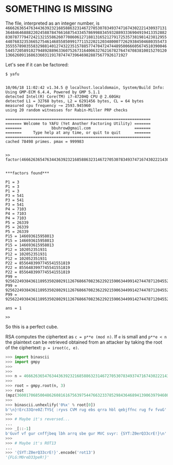 # SOMETHING IS MISSING


The file, interpreted as an integer number, is 
```46662636547634436392321685886323146727053078349374716743022214309371313648464688822024588784766168754334578699883459328893336904919413352882830787779472421321558626077086061271881316521279172535738198142381295544076832353665275461468558509917711522021203480007726293845046803554733555578903558329881401274322351578857747047247448950066605674510390046544572058910279489288963360752673164006327621678276474708381001527012013662609116863360311917874747396469828875677926171927```

Let's see if it can be factored:
```
$ yafu


10/06/18 11:02:42 v1.34.5 @ localhost.localdomain, System/Build Info: 
Using GMP-ECM 6.4.4, Powered by GMP 5.1.1
detected Intel(R) Core(TM) i7-4720HQ CPU @ 2.60GHz
detected L1 = 32768 bytes, L2 = 6291456 bytes, CL = 64 bytes
measured cpu frequency ~= 2593.945960
using 20 random witnesses for Rabin-Miller PRP checks

===============================================================
======= Welcome to YAFU (Yet Another Factoring Utility) =======
=======             bbuhrow@gmail.com                   =======
=======     Type help at any time, or quit to quit      =======
===============================================================
cached 78498 primes. pmax = 999983


>> factor(46662636547634436392321685886323146727053078349374716743022214309371313648464688822024588784766168754334578699883459328893336904919413352882830787779472421321558626077086061271881316521279172535738198142381295544076832353665275461468558509917711522021203480007726293845046803554733555578903558329881401274322351578857747047247448950066605674510390046544572058910279489288963360752673164006327621678276474708381001527012013662609116863360311917874747396469828875677926171927)


***factors found***

P1 = 3
P1 = 3
P1 = 3
P3 = 541
P3 = 541
P3 = 541
P4 = 7103
P4 = 7103
P4 = 7103
P5 = 26339
P5 = 26339
P5 = 26339
P15 = 146693615958013
P15 = 146693615958013
P15 = 146693615958013
P12 = 102052351931
P12 = 102052351931
P12 = 102052351931
P22 = 8556483997745541551819
P22 = 8556483997745541551819
P22 = 8556483997745541551819
P99 = 925622493843611895350280291126768667082362292159063449914274478712045520216175366296697972115809569
P99 = 925622493843611895350280291126768667082362292159063449914274478712045520216175366296697972115809569
P99 = 925622493843611895350280291126768667082362292159063449914274478712045520216175366296697972115809569

ans = 1

>> 
```

So this is a perfect cube.

RSA computes the ciphertext as `c = p**e (mod n)`. If `e` is small and `p**e < n` the plaintext can be retrieved obtained from an attacker by taking the root of the ciphertext: `p = iroot(c, e)`.

```python
>>> import binascii
>>> import gmpy
>>>
>>>
>>> n = 46662636547634436392321685886323146727053078349374716743022214309371313648464688822024588784766168754334578699883459328893336904919413352882830787779472421321558626077086061271881316521279172535738198142381295544076832353665275461468558509917711522021203480007726293845046803554733555578903558329881401274322351578857747047247448950066605674510390046544572058910279489288963360752673164006327621678276474708381001527012013662609116863360311917874747396469828875677926171927
>>>
>>> root = gmpy.root(n, 3)
>>> root
(mpz(36001706850048626081616756397544766323378529843646894139063979460807316087805406326896319186794271430700374100321464141081227735087166902804037513083134309703L), 1)
>>>
>>> binascii.unhexlify('0%x' % root[0])
b'\n}!Erc33Qre0Z:TYS{ :ryvs CVM rug ebs qrra hbl qebjffnc rug fv fvuG'
>>> 
>>> # Maybe it's reversed...
...
>>> _[::-1]
b'Guvf vf gur cnffjbeq lbh arrq sbe gur MVC svyr: {SYT:Z0erQ33crE!}\n'
>>> 
>>> # Maybe it's ROT13
...
>>> '{SYT:Z0erQ33crE!}'.encode('rot13')
'{FLG:M0reD33peR!}'
```
